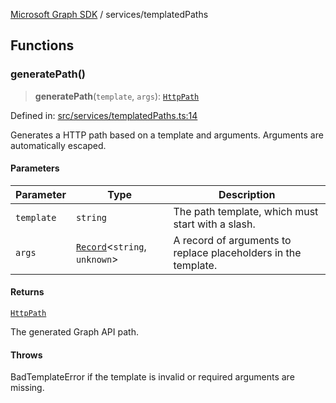 [Microsoft Graph SDK](../README.md) / services/templatedPaths

## Functions

### generatePath()

> **generatePath**(`template`, `args`): [`HttpPath`](../Http.md#httppath)

Defined in: [src/services/templatedPaths.ts:14](https://github.com/Future-Secure-AI/microsoft-graph/blob/main/src/services/templatedPaths.ts#L14)

Generates a HTTP path based on a template and arguments. Arguments are automatically escaped.

#### Parameters

| Parameter | Type | Description |
| ------ | ------ | ------ |
| `template` | `string` | The path template, which must start with a slash. |
| `args` | [`Record`](https://www.typescriptlang.org/docs/handbook/utility-types.html#recordkeys-type)\<`string`, `unknown`\> | A record of arguments to replace placeholders in the template. |

#### Returns

[`HttpPath`](../Http.md#httppath)

The generated Graph API path.

#### Throws

BadTemplateError if the template is invalid or required arguments are missing.
